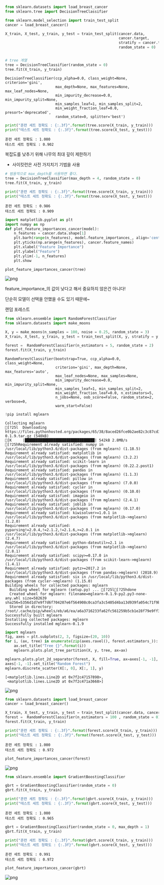 ```python
from sklearn.datasets import load_breast_cancer
from sklearn.tree import DecisionTreeClassifier
```


```python
from sklearn.model_selection import train_test_split
cancer = load_breast_cancer()

X_train, X_test, y_train, y_test = train_test_split(cancer.data,
                                                    cancer.target,
                                                    stratify = cancer.target,
                                                    random_state = 0)


# tree 계열
tree = DecisionTreeClassifier(random_state = 0)
tree.fit(X_train, y_train)
```




    DecisionTreeClassifier(ccp_alpha=0.0, class_weight=None, criterion='gini',
                           max_depth=None, max_features=None, max_leaf_nodes=None,
                           min_impurity_decrease=0.0, min_impurity_split=None,
                           min_samples_leaf=1, min_samples_split=2,
                           min_weight_fraction_leaf=0.0, presort='deprecated',
                           random_state=0, splitter='best')




```python
print("훈련 세트 정확도 : {:.3f}".format(tree.score(X_train, y_train)))
print("테스트 세트 정확도 : {:.3f}".format(tree.score(X_test, y_test)))
```

    훈련 세트 정확도 : 1.000
    테스트 세트 정확도 : 0.902
    

복잡도를 낮추기 위해 나무의 최대 깊이 제한하기
* 사이킷런은 사전 가지치기 기법을 사용


```python
# 범용적으로 max_depth를 사용하면 좋다.
tree = DecisionTreeClassifier(max_depth = 4, random_state = 0)
tree.fit(X_train, y_train)

print("훈련 세트 정확도 : {:.3f}".format(tree.score(X_train, y_train)))
print("테스트 세트 정확도 : {:.3f}".format(tree.score(X_test, y_test)))
```

    훈련 세트 정확도 : 0.986
    테스트 세트 정확도 : 0.909
    


```python
import matplotlib.pyplot as plt
import numpy as np
def plot_feature_importances_cancer(model):
    n_features = cancer.data.shape[1]
    plt.barh(range(n_features), model.feature_importances_, align='center')
    plt.yticks(np.arange(n_features), cancer.feature_names)
    plt.xlabel("Feature Importance")
    plt.ylabel("Feature")
    plt.ylim(-1, n_features)
    plt.show

plot_feature_importances_cancer(tree)
```


    
![png](output_5_0.png)
    


feature_importance_의 값이 낮다고 해서 중요하지 않은건 아니다!

단순히 모델이 선택을 안했을 수도 있기 때문에~

랜덤 포레스트


```python
from sklearn.ensemble import RandomForestClassifier
from sklearn.datasets import make_moons

X, y = make_moons(n_samples = 100, noise = 0.25, random_state = 3)
X_train, X_test, y_train, y_test = train_test_split(X, y, stratify = y, random_state = 42)

forest =  RandomForestClassifier(n_estimators = 5, random_state = 2)
forest.fit(X_train, y_train)
```




    RandomForestClassifier(bootstrap=True, ccp_alpha=0.0, class_weight=None,
                           criterion='gini', max_depth=None, max_features='auto',
                           max_leaf_nodes=None, max_samples=None,
                           min_impurity_decrease=0.0, min_impurity_split=None,
                           min_samples_leaf=1, min_samples_split=2,
                           min_weight_fraction_leaf=0.0, n_estimators=5,
                           n_jobs=None, oob_score=False, random_state=2, verbose=0,
                           warm_start=False)




```python
!pip install mglearn
```

    Collecting mglearn
    [?25l  Downloading https://files.pythonhosted.org/packages/65/38/8aced26fce0b2ae82c3c87cd3b6105f38ca6d9d51704ecc44aa54473e6b9/mglearn-0.1.9.tar.gz (540kB)
    [K     |████████████████████████████████| 542kB 2.8MB/s 
    [?25hRequirement already satisfied: numpy in /usr/local/lib/python3.6/dist-packages (from mglearn) (1.18.5)
    Requirement already satisfied: matplotlib in /usr/local/lib/python3.6/dist-packages (from mglearn) (3.2.2)
    Requirement already satisfied: scikit-learn in /usr/local/lib/python3.6/dist-packages (from mglearn) (0.22.2.post1)
    Requirement already satisfied: pandas in /usr/local/lib/python3.6/dist-packages (from mglearn) (1.1.3)
    Requirement already satisfied: pillow in /usr/local/lib/python3.6/dist-packages (from mglearn) (7.0.0)
    Requirement already satisfied: cycler in /usr/local/lib/python3.6/dist-packages (from mglearn) (0.10.0)
    Requirement already satisfied: imageio in /usr/local/lib/python3.6/dist-packages (from mglearn) (2.4.1)
    Requirement already satisfied: joblib in /usr/local/lib/python3.6/dist-packages (from mglearn) (0.17.0)
    Requirement already satisfied: kiwisolver>=1.0.1 in /usr/local/lib/python3.6/dist-packages (from matplotlib->mglearn) (1.2.0)
    Requirement already satisfied: pyparsing!=2.0.4,!=2.1.2,!=2.1.6,>=2.0.1 in /usr/local/lib/python3.6/dist-packages (from matplotlib->mglearn) (2.4.7)
    Requirement already satisfied: python-dateutil>=2.1 in /usr/local/lib/python3.6/dist-packages (from matplotlib->mglearn) (2.8.1)
    Requirement already satisfied: scipy>=0.17.0 in /usr/local/lib/python3.6/dist-packages (from scikit-learn->mglearn) (1.4.1)
    Requirement already satisfied: pytz>=2017.2 in /usr/local/lib/python3.6/dist-packages (from pandas->mglearn) (2018.9)
    Requirement already satisfied: six in /usr/local/lib/python3.6/dist-packages (from cycler->mglearn) (1.15.0)
    Building wheels for collected packages: mglearn
      Building wheel for mglearn (setup.py) ... [?25l[?25hdone
      Created wheel for mglearn: filename=mglearn-0.1.9-py2.py3-none-any.whl size=582639 sha256=5356d1d7e9f7d6f704207e6f564908c0ca3fa3c5405d4ba13d939fa054c71f9b
      Stored in directory: /root/.cache/pip/wheels/eb/a6/ea/a6a3716233fa62fc561259b5cb1e28f79e9ff3592c0adac5f0
    Successfully built mglearn
    Installing collected packages: mglearn
    Successfully installed mglearn-0.1.9
    


```python
import mglearn
fig, axes = plt.subplots(2, 3, figsize=(20, 10))
for i, (ax, tree) in enumerate(zip(axes.ravel(), forest.estimators_)):
    ax.set_title("Tree {}".format(i))
    mglearn.plots.plot_tree_partition(X, y, tree, ax=ax)

mglearn.plots.plot_2d_separator(forest, X, fill=True, ax=axes[-1, -1], alpha=.4)
axes[-1, -1].set_title("Random Forest")
mglearn.discrete_scatter(X[:, 0], X[:, 1], y)
```




    [<matplotlib.lines.Line2D at 0x7f2c47157898>,
     <matplotlib.lines.Line2D at 0x7f2c471a3668>]




    
![png](output_10_1.png)
    



```python
from sklearn.datasets import load_breast_cancer
cancer = load_breast_cancer()

X_train, X_test, y_train, y_test = train_test_split(cancer.data, cancer.target,random_state = 0)
forest =  RandomForestClassifier(n_estimators = 100 , random_state = 0)
forest.fit(X_train, y_train)

print("훈련 세트 정확도 : {:.3f}".format(forest.score(X_train, y_train)))
print("테스트 세트 정확도 : {:.3f}".format(forest.score(X_test, y_test)))

```

    훈련 세트 정확도 : 1.000
    테스트 세트 정확도 : 0.972
    


```python
plot_feature_importances_cancer(forest)
```


    
![png](output_12_0.png)
    



```python
from sklearn.ensemble import GradientBoostingClassifier

gbrt = GradientBoostingClassifier(random_state = 0)
gbrt.fit(X_train, y_train)

print("훈련 세트 정확도 : {:.3f}".format(gbrt.score(X_train, y_train)))
print("테스트 세트 정확도 : {:.3f}".format(gbrt.score(X_test, y_test)))
```

    훈련 세트 정확도 : 1.000
    테스트 세트 정확도 : 0.965
    


```python
gbrt = GradientBoostingClassifier(random_state = 0, max_depth = 1)
gbrt.fit(X_train, y_train)

print("훈련 세트 정확도 : {:.3f}".format(gbrt.score(X_train, y_train)))
print("테스트 세트 정확도 : {:.3f}".format(gbrt.score(X_test, y_test)))
```

    훈련 세트 정확도 : 0.991
    테스트 세트 정확도 : 0.972
    


```python
plot_feature_importances_cancer(gbrt)
```


    
![png](output_15_0.png)
    

